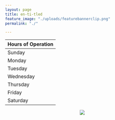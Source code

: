 ```yaml
---
layout: page
title: en-ti-tled
feature_image: "./uploads/featurebannerclip.png"
permalink: "./"

---
```

| Hours of Operation |
| --- |
| Sunday |
| Monday |
| Tuesday |
| Wednesday |
| Thursday |
| Friday |
| Saturday |

<center><img src = "https://maps.googleapis.com/maps/api/staticmap?center=Berkeley,CA&zoom=14&size=400x400&key=YOUR_API_KEY" /></center>